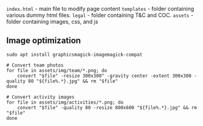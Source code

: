 `index.html` - main file to modify page content
`templates` - folder containing various dummy html files.
`legal` - folder containing T&C and COC.
`assets` - folder containing images, css, and js


## Image optimization
```
sudo apt install graphicsmagick-imagemagick-compat

# Convert team photos
for file in assets/img/team/*.png; do
    convert "$file" -resize 300x300^ -gravity center -extent 300x300 -quality 80 "${file%.*}.jpg" && rm "$file"
done

# Convert activity images
for file in assets/img/activities/*.png; do
    convert "$file" -quality 80 -resize 800x600 "${file%.*}.jpg" && rm "$file"
done
```